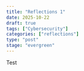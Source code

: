 ```yaml
---
title: "Reflections 1"
date: 2025-10-22
draft: true
tags: ["Cybersecurity"]
categories: ["reflections"] 
type: "post"
stage: "evergreen"
---
```

Test